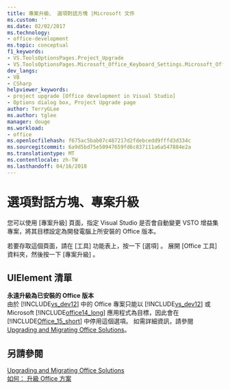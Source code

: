 ```yaml
---
title: 專案升級、 選項對話方塊 |Microsoft 文件
ms.custom: ''
ms.date: 02/02/2017
ms.technology:
- office-development
ms.topic: conceptual
f1_keywords:
- VS.ToolsOptionsPages.Project_Upgrade
- VS.ToolsOptionsPages.Microsoft_Office_Keyboard_Settings.Microsoft_Office_Upgrade
dev_langs:
- VB
- CSharp
helpviewer_keywords:
- project upgrade [Office development in Visual Studio]
- Options dialog box, Project Upgrade page
author: TerryGLee
ms.author: tglee
manager: douge
ms.workload:
- office
ms.openlocfilehash: f675ac5bab07c487217d2fdebcedd9fffd3d334c
ms.sourcegitcommit: 6a9d5bd75e50947659fd6c837111a6a547884e2a
ms.translationtype: MT
ms.contentlocale: zh-TW
ms.lasthandoff: 04/16/2018
---
```

# <a name="project-upgrade-options-dialog-box"></a>選項對話方塊、專案升級
  您可以使用 [專案升級]  頁面，指定 Visual Studio 是否會自動變更 VSTO 增益集專案，將其目標設定為開發電腦上所安裝的 Office 版本。  
  
 若要存取這個頁面，請在 [工具]  功能表上，按一下 [選項] 。 展開 [Office 工具]  資料夾，然後按一下 [專案升級] 。  
  
## <a name="uielement-list"></a>UIElement 清單  
 **永遠升級為已安裝的 Office 版本**  
 由於 [!INCLUDE[vs_dev12](../vsto/includes/vs-dev12-md.md)] 中的 Office 專案只能以 [!INCLUDE[vs_dev12](../vsto/includes/vs-dev12-md.md)] 或 Microsoft [!INCLUDE[office14_long](../vsto/includes/office14-long-md.md)] 應用程式為目標，因此會在 [!INCLUDE[Office_15_short](../vsto/includes/office-15-short-md.md)] 中停用這個選項。 如需詳細資訊，請參閱 [Upgrading and Migrating Office Solutions](../vsto/upgrading-and-migrating-office-solutions.md)。  
  
## <a name="see-also"></a>另請參閱  
 [Upgrading and Migrating Office Solutions](../vsto/upgrading-and-migrating-office-solutions.md)   
 [如何： 升級 Office 方案](http://msdn.microsoft.com/en-us/a269e539-b717-4680-a568-2152b070347e)  
  
  